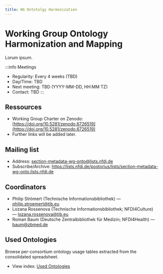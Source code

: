 ```yaml
---
title: WG Ontotolgy Harmonization
---
```


# Working Group Ontology Harmonization and Mapping


Lorum ipsum.

:::info Meetings
- Regularity: Every 4 weeks (TBD)
- Day/Time: TBD
- Next meeting: TBD (YYYY-MM-DD, HH:MM TZ)
- Contact: TBD
:::

## Ressources

- Working Group Charter on Zenodo: [https://doi.org/10.5281/zenodo.6726519](https://doi.org/10.5281/zenodo.6726519)
- Further links will be added later.

## Mailing list

- Address: section-metadata-wg-onto@lists.nfdi.de
- Subscribe/Archive: https://lists.nfdi.de/postorius/lists/section-metadata-wg-onto.lists.nfdi.de

## Coordinators

- Philip Strömert (Technische Informationsbibliothek) — philip.stroemert@tib.eu
- Lozana Rossenova (Technische Informationsbibliothek; NFDI4Culture) — lozana.rossenova@tib.eu
- Roman Baum (Deutsche Zentralbibliothek für Medizin; NFDI4Health) — baum@zbmed.de

## Used Ontologies

Browse per-consortium ontology usage tables extracted from the consolidated spreadsheet.

- View index: [Used Ontologies](/docs/meta/wg_onto/used-ontologies)
